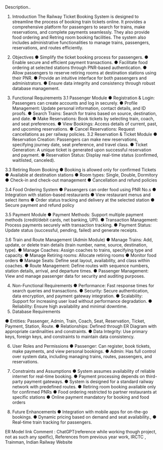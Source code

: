 Description..

1. Introduction
The Railway Ticket Booking System is designed to streamline the process of booking train
tickets online. It provides a comprehensive platform for passengers to search for trains, make
reservations, and complete payments seamlessly. They also provide food ordering and Retring
room booking facilities. The system also includes administrative functionalities to manage trains,
passengers, reservations, and routes efficiently.

2. Objectives
● Simplify the ticket booking process for passengers.
● Enable secure and efficient payment transactions.
● Facilitate food ordering at selected stations through PNR-based authentication.
● Allow passengers to reserve retiring rooms at destination stations using their PNR.
● Provide an intuitive interface for both passengers and administrators.
● Ensure data integrity and consistency through robust database management.

3. Functional Requirements
3.1 Passenger Module
● Registration & Login: Passengers can create accounts and log in securely.
● Profile Management: Update personal information, contact details, and ID proofs.
● Search Trains: Search for trains based on source, destination, and date.
● Make Reservations: Book tickets by selecting train, coach, and seat preferences.
● View Bookings: Access details of current, past, and upcoming reservations.
● Cancel Reservations: Request cancellations as per railway policies.
3.2 Reservation & Ticket Module
● Reservation Creation: Passengers can make new reservations, specifying journey
date, seat preference, and travel class.
● Ticket Generation: A unique ticket is generated upon successful reservation and
payment.
● Reservation Status: Display real-time status (confirmed, waitlisted, canceled).

3.3 Retiring Room Booking
● Booking is allowed only for confirmed Tickets
● Available at destination stations
● Room types: Single, Double, Dormitory
● Check-in and check-out management
● Cancellation and refund policies

3.4 Food Ordering System
● Passengers can order food using PNR No.s
● Integration with station-based restaurants
● View restaurant menus and select items
● Order status tracking and delivery at the selected station
● Secure payment and refund policy

3.5 Payment Module
● Payment Methods: Support multiple payment methods (credit/debit cards, net banking,
UPI).
● Transaction Management: Process payments securely with transaction tracking.
● Payment Status: Update status (successful, pending, failed) and generate receipts.

3.6 Train and Route Management (Admin Module)
● Manage Trains: Add, update, or delete train details (train number, name, source,
destination, type).
● Manage Coaches: Assign coaches to trains, specifying type and capacity.
● Manage Retiring rooms: Allocate retiring rooms
● Monitor food orders
● Manage Seats: Define seat layout, availability, and class within coaches.
● Route Management: Define routes with sequence numbers, station details, arrival, and
departure times.
● Passenger Management: View and manage passenger data for security and auditing
purposes.

4. Non-Functional Requirements
● Performance: Fast response times for search queries and transactions.
● Security: Secure authentication, data encryption, and payment gateway integration.
● Scalability: Support for increasing user load without performance degradation.
● Reliability: Ensure high availability and minimal downtime.
5. Database Requirements

● Entities: Passenger, Admin, Train, Coach, Seat, Reservation, Ticket, Payment, Station,
Route.
● Relationships: Defined through ER Diagram with appropriate cardinalities and
constraints.
● Data Integrity: Use primary keys, foreign keys, and constraints to maintain data
consistency.

6. User Roles and Permissions
● Passenger: Can register, book tickets, make payments, and view personal bookings.
● Admin: Has full control over system data, including managing trains, routes,
passengers, and reservations.

7. Constraints and Assumptions
● System assumes availability of reliable internet for real-time booking.
● Payment processing depends on third-party payment gateways.
● System is designed for a standard railway network with predefined routes.
● Retiring room booking available only for confirmed PNRs
● Food ordering restricted to partner restaurants at specific stations
● Online payment mandatory for booking and food orders

8. Future Enhancements
● Integration with mobile apps for on-the-go bookings.
● Dynamic pricing based on demand and seat availability.,
● Real-time train tracking for passengers.

ER Model link
Comment : ChatGPT(reference while working though project, not as such any
speific), References from previous year work, IRCTC , Trainman, Indian Railway
Website

